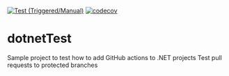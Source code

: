 [![Test (Triggered/Manual)](https://github.com/LaboremusUg/dotnetTest/actions/workflows/child.yml/badge.svg?branch=main)](https://github.com/LaboremusUg/dotnetTest/actions/workflows/child.yml) [![codecov](https://codecov.io/gh/LaboremusUg/dotnetTest/branch/main/graph/badge.svg?token=8XZABKXJF0)](https://codecov.io/gh/LaboremusUg/dotnetTest)

# dotnetTest

Sample project to test how to add GitHub actions to .NET projects
Test pull requests to protected branches
